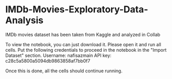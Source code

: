 # IMDb-Movies-Exploratory-Data-Analysis
IMDb movies dataset has been taken from Kaggle and analyzed in Collab

To view the notebook, you can just download it.
Please open it and run all cells. 
Put the following credentials to proceed in the notebook in the "Import Dataset" section.
  Username: nafisazmain
  API key: c28c5a5800a5094db9863858af7bb0f7

Once this is done, all the cells should continue running. 
